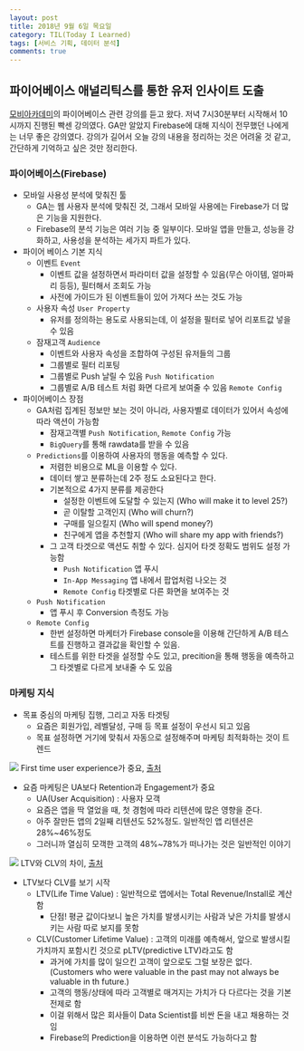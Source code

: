 ```yaml
---
layout: post
title: 2018년 9월 6일 목요일
category: TIL(Today I Learned)
tags: [서비스 기획, 데이터 분석]
comments: true
---
```


## 파이어베이스 애널리틱스를 통한 유저 인사이트 도출

[모비아카데미](http://www.mobiacademy.co.kr/main)의 파이어베이스 관련 강의를 듣고 왔다. 저녁 7시30분부터 시작해서 10시까지 진행된 빡센 강의였다. GA만 알았지 Firebase에 대해 지식이 전무했던 나에게는 너무 좋은 강의였다. 강의가 길어서 오늘 강의 내용을 정리하는 것은 어려울 것 같고, 간단하게 기억하고 싶은 것만 정리한다.

### 파이어베이스(Firebase)

- 모바일 사용성 분석에 맞춰진 툴
    - GA는 웹 사용자 분석에 맞춰진 것, 그래서 모바일 사용에는 Firebase가 더 많은 기능을 지원한다.
    - Firebase의 분석 기능은 여러 기능 중 일부이다. 모바일 앱을 만들고, 성능을 강화하고, 사용성을 분석하는 세가지 파트가 있다.
- 파이어 베이스 기본 지식
    - 이벤트 `Event`
        - 이벤트 값을 설정하면서 파라미터 값을 설정할 수 있음(무슨 아이템, 얼마짜리 등등), 필터해서 조회도 가능
        - 사전에 가이드가 된 이벤트들이 있어 가져다 쓰는 것도 가능
    - 사용자 속성 `User Property`
        - 유저를 정의하는 용도로 사용되는데, 이 설정을 필터로 넣어 리포트값 넣을 수 있음
    - 잠재고객 `Audience`
        - 이벤트와 사용자 속성을 조합하여 구성된 유저들의 그룹
        - 그룹별로 필터 리포팅
        - 그룹별로 Push 날릴 수 있음 `Push Notification`
        - 그룹별로 A/B 테스트 처럼 화면 다르게 보여줄 수 있음 `Remote Config`
- 파이어베이스 장점
    - GA처럼 집계된 정보만 보는 것이 아니라, 사용자별로 데이터가 있어서 속성에 따라 액션이 가능함 
        - 잠재고객별 `Push Notification`, `Remote Config` 가능
        - `BigQuery`를 통해 rawdata를 받을 수 있음
    - `Predictions`를 이용하여 사용자의 행동을 예측할 수 있다. 
        - 저렴한 비용으로 ML을 이용할 수 있다. 
        - 데이터 쌓고 분류하는데 2주 정도 소요된다고 한다.
        - 기본적으로 4가지 분류를 제공한다
            - 설정한 이벤트에 도달할 수 있는지 (Who will make it to level 25?)
            - 곧 이탈할 고객인지 (Who will churn?)
            - 구매를 일으킬지 (Who will spend money?)
            - 친구에게 앱을 추천할지 (Who will share my app with friends?)
        - 그 고객 타겟으로 액션도 취할 수 있다. 심지어 타겟 정확도 범위도 설정 가능함
            - `Push Notification` 앱 푸시
            - `In-App Messaging` 앱 내에서 팝업처럼 나오는 것
            - `Remote Config` 타겟별로 다른 화면을 보여주는 것
    - `Push Notification`
        - 앱 푸시 후 Conversion 측정도 가능
    - `Remote Config` 
        - 한번 설정하면 마케터가 Firebase console을 이용해 간단하게 A/B 테스트를 진행하고 결과값을 확인할 수 있음.
        - 테스트를 위한 타겟을 설정할 수도 있고, precition을 통해 행동을 예측하고 그 타겟별로 다르게 보내줄 수 도 있음


### 마케팅 지식

- 목표 중심의 마케팅 집행, 그리고 자동 타겟팅
    - 요즘은 회원가입, 레벨달성, 구매 등 목표 설정이 우선시 되고 있음
    - 목표 설정하면 거기에 맞춰서 자동으로 설정해주며 마케팅 최적화하는 것이 트렌드

![](https://cdn-images-1.medium.com/max/1600/0*vYdHUUVA2Ly99q2g.) 
First time user experience가 중요, [출처](https://medium.com/googleplaydev/why-the-first-ten-minutes-is-crucial-if-you-want-to-keep-players-coming-back-to-your-mobile-game-4a89031b6308)

- 요즘 마케팅은 UA보다 Retention과 Engagement가 중요
    - UA(User Acquisition) : 사용자 모객
    - 요즘은 앱을 딱 열었을 때, 첫 경험에 따라 리텐션에 많은 영향을 준다. 
    - 아주 잘만든 앱의 2일째 리텐션도 52%정도. 일반적인 앱 리텐션은 28%~46%정도 
    - 그러니까 열심히 모객한 고객의 48%~78%가 떠나가는 것은 일반적인 이야기

![](https://www.klipfolio.com/sites/default/files/kpi_examples/customer-lifetime-value.png)
LTV와 CLV의 차이, [출처](https://www.klipfolio.com/resources/kpi-examples/saas-metrics/customer-lifetime-value)

- LTV보다 CLV를 보기 시작
    - LTV(Life Time Value) : 일반적으로 앱에서는 Total Revenue/Install로 계산함
        - 단점! 평균 값이다보니 높은 가치를 발생시키는 사람과 낮은 가치를 발생시키는 사람 따로 보지를 못함
    - CLV(Customer Lifetime Value) : 고객의 미래를 예측해서, 앞으로 발생시킬 가치까지 포함시킨 것으로 pLTV(predictive LTV)라고도 함
        - 과거에 가치를 많이 일으킨 고객이 앞으로도 그럴 보장은 없다. (Customers who were valuable in the past may not always be valuable in th future.)
        - 고객의 행동/상태에 따라 고객별로 매겨지는 가치가 다 다르다는 것을 기본 전제로 함 
        - 이걸 위해서 많은 회사들이 Data Scientist를 비싼 돈을 내고 채용하는 것임
        - Firebase의 Prediction을 이용하면 이런 분석도 가능하다고 함


  
